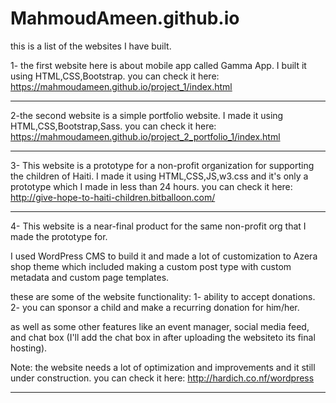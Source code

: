 # MahmoudAmeen.github.io
this is a list of the websites I have built.

1- the first website here is about mobile app called Gamma App.
I built it using HTML,CSS,Bootstrap.
you can check it here: 
https://mahmoudameen.github.io/project_1/index.html

-----------------------------------------------------------------------------

2-the second website is a simple portfolio website.
I made it using HTML,CSS,Bootstrap,Sass.
you can check it here: 
https://mahmoudameen.github.io/project_2_portfolio_1/index.html


-----------------------------------------------------------------------------

3- This website is a prototype for a non-profit organization for supporting the children of Haiti.
I made it using HTML,CSS,JS,w3.css and it's only a prototype which I made in less than 24 hours. 
you can check it here:
http://give-hope-to-haiti-children.bitballoon.com/

-----------------------------------------------------------------------------

4- This website is a near-final product for the same non-profit org that I made the prototype for. 

I used WordPress CMS to build it and made a lot of customization to Azera shop theme which included making a custom post type
with custom metadata and custom page templates. 

these are some of the website functionality: 
1- ability to accept donations.
2- you can sponsor a child and make a recurring donation for him/her.

as well as some other features like an event manager, social media feed, and chat box (I'll add the chat box in after uploading the websiteto its final hosting).

Note: the website needs a lot of optimization and improvements and it still under construction.
you can check it here: 
http://hardich.co.nf/wordpress


-----------------------------------------------------------------------------

